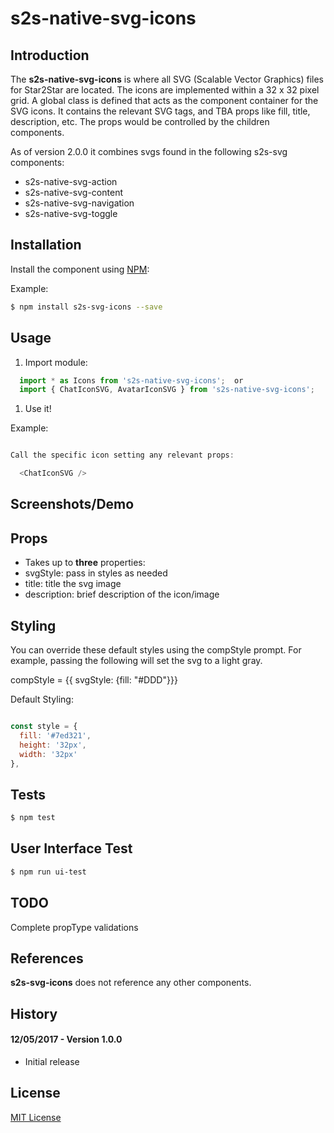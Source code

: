 s2s-native-svg-icons
=========

Introduction
------------

The **s2s-native-svg-icons** is where all SVG (Scalable Vector Graphics) files for Star2Star are located. The icons are implemented within a 32 x 32 pixel grid. A global class is defined that acts as the component container for the SVG icons. It contains the relevant SVG tags, and TBA props like fill, title, description, etc. The props would be controlled by the children components.  

As of version 2.0.0 it combines svgs found in the following s2s-svg components:
- s2s-native-svg-action
- s2s-native-svg-content
- s2s-native-svg-navigation
- s2s-native-svg-toggle


Installation
------------

Install the component using [NPM](https://www.npmjs.com/):

Example:

```sh
$ npm install s2s-svg-icons --save
```

Usage
-----

1.	Import module:

```js
  import * as Icons from 's2s-native-svg-icons';  or
  import { ChatIconSVG, AvatarIconSVG } from 's2s-native-svg-icons';
```

1.	Use it!

Example:
```js

Call the specific icon setting any relevant props:

  <ChatIconSVG />

```



Screenshots/Demo
----------------


Props
-----

-	Takes up to **three** properties:
  - svgStyle: pass in styles as needed
  - title: title the svg image
  - description: brief description of the icon/image

Styling
-------
You can override these default styles using the compStyle prompt. For example, passing the following will set the svg to a light gray.

  compStyle = {{ svgStyle: {fill: "#DDD"}}}

  Default Styling:

```js

const style = {
  fill: '#7ed321',
  height: '32px',
  width: '32px'
},

```

Tests
-----

```sh
$ npm test
```

User Interface Test
-------------------

```sh
$ npm run ui-test
```

TODO
----

Complete propType validations

References
----------

**s2s-svg-icons** does not reference any other components.

History
-------

#### 12/05/2017 - Version 1.0.0

-	Initial release

License
-------

[MIT License](http://opensource.org/licenses/MIT)
